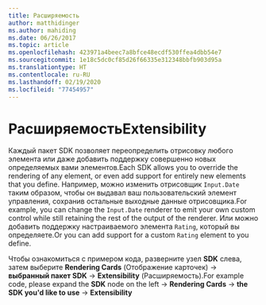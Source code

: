 ```yaml
---
title: Расширяемость
author: matthidinger
ms.author: mahiding
ms.date: 06/26/2017
ms.topic: article
ms.openlocfilehash: 423971a4beec7a8bfce48ecdf530ffea4dbb54e7
ms.sourcegitcommit: 1e18c5dc0cf85d26f66335e312348bbfb903d95a
ms.translationtype: HT
ms.contentlocale: ru-RU
ms.lasthandoff: 02/19/2020
ms.locfileid: "77454957"
---
```

# <a name="extensibility"></a><span data-ttu-id="c0012-102">Расширяемость</span><span class="sxs-lookup"><span data-stu-id="c0012-102">Extensibility</span></span>

<span data-ttu-id="c0012-103">Каждый пакет SDK позволяет переопределить отрисовку любого элемента или даже добавить поддержку совершенно новых определяемых вами элементов.</span><span class="sxs-lookup"><span data-stu-id="c0012-103">Each SDK allows you to override the rendering of any element, or even add support for entirely new elements that you define.</span></span>  <span data-ttu-id="c0012-104">Например, можно изменить отрисовщик `Input.Date` таким образом, чтобы он выдавал ваш пользовательский элемент управления, сохранив остальные выходные данные отрисовщика.</span><span class="sxs-lookup"><span data-stu-id="c0012-104">For example, you can change the `Input.Date` renderer to emit your own custom control while still retaining the rest of the output of the renderer.</span></span> <span data-ttu-id="c0012-105">Или можно добавить поддержку настраиваемого элемента `Rating`, который вы определяете.</span><span class="sxs-lookup"><span data-stu-id="c0012-105">Or you can add support for a custom `Rating` element to you define.</span></span>

<span data-ttu-id="c0012-106">Чтобы ознакомиться с примером кода, разверните узел **SDK** слева, затем выберите **Rendering Cards** (Отображение карточек)  -> **выбранный пакет SDK** -> **Extensibility** (Расширяемость).</span><span class="sxs-lookup"><span data-stu-id="c0012-106">For example code, please expand the **SDK** node on the left -> **Rendering Cards** -> **the SDK you'd like to use** -> **Extensibility**</span></span>
